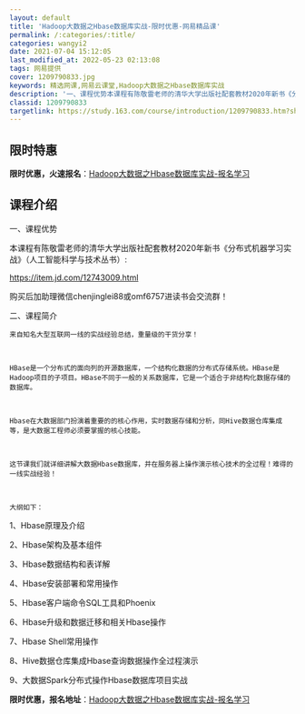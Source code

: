 ```yaml
---
layout: default
title: 'Hadoop大数据之Hbase数据库实战-限时优惠-网易精品课'
permalink: /:categories/:title/
categories: wangyi2
date: 2021-07-04 15:12:05
last_modified_at: 2022-05-23 02:13:08
tags: 网易提供
cover: 1209790833.jpg
keywords: 精选网课,网易云课堂,Hadoop大数据之Hbase数据库实战
description: '一、课程优势本课程有陈敬雷老师的清华大学出版社配套教材2020年新书《分布式机器学习实战》（人工智能科学与技术丛书）:h'
classid: 1209790833
targetlink: https://study.163.com/course/introduction/1209790833.htm?share=1&shareId=1025206652&utm_campaign=share&utm_medium=iphoneShare&utm_source=&utm_u=1025206652
---
```


## 限时特惠

**限时优惠，火速报名**：[Hadoop大数据之Hbase数据库实战-报名学习](https://study.163.com/course/introduction/1209790833.htm?share=1&shareId=1025206652&utm_campaign=share&utm_medium=iphoneShare&utm_source=&utm_u=1025206652)

## 课程介绍

一、课程优势



本课程有陈敬雷老师的清华大学出版社配套教材2020年新书《分布式机器学习实战》（人工智能科学与技术丛书）:



https://item.jd.com/12743009.html



购买后加助理微信chenjinglei88或omf6757进读书会交流群！





二、课程简介



    来自知名大型互联网一线的实战经验总结，重量级的干货分享！

    

	HBase是一个分布式的面向列的开源数据库，一个结构化数据的分布式存储系统。HBase是Hadoop项目的子项目。HBase不同于一般的关系数据库，它是一个适合于非结构化数据存储的数据库。

	

	Hbase在大数据部门扮演着重要的的核心作用，实时数据存储和分析，同Hive数据仓库集成等，是大数据工程师必须要掌握的核心技能。

	

	这节课我们就详细讲解大数据Hbase数据库，并在服务器上操作演示核心技术的全过程！难得的一线实战经验！

	

	大纲如下：

	

1、Hbase原理及介绍



2、Hbase架构及基本组件



3、Hbase数据结构和表详解



4、Hbase安装部署和常用操作



5、Hbase客户端命令SQL工具和Phoenix



6、Hbase升级和数据迁移和相关Hbase操作



7、Hbase Shell常用操作



8、Hive数据仓库集成Hbase查询数据操作全过程演示



9、大数据Spark分布式操作Hbase数据库项目实战

**限时优惠，报名地址**：[Hadoop大数据之Hbase数据库实战-报名学习](https://study.163.com/course/introduction/1209790833.htm?share=1&shareId=1025206652&utm_campaign=share&utm_medium=iphoneShare&utm_source=&utm_u=1025206652)

